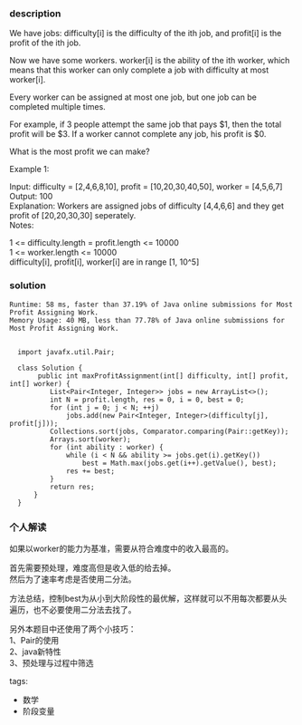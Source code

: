 ### description    
  We have jobs: difficulty[i] is the difficulty of the ith job, and profit[i] is the profit of the ith job.   
    
  Now we have some workers. worker[i] is the ability of the ith worker, which means that this worker can only complete a job with difficulty at most worker[i].   
    
  Every worker can be assigned at most one job, but one job can be completed multiple times.  
    
  For example, if 3 people attempt the same job that pays $1, then the total profit will be $3.  If a worker cannot complete any job, his profit is $0.  
    
  What is the most profit we can make?  
    
  Example 1:  
    
  Input: difficulty = [2,4,6,8,10], profit = [10,20,30,40,50], worker = [4,5,6,7]  
  Output: 100   
  Explanation: Workers are assigned jobs of difficulty [4,4,6,6] and they get profit of [20,20,30,30] seperately.  
  Notes:  
    
  1 <= difficulty.length = profit.length <= 10000  
  1 <= worker.length <= 10000  
  difficulty[i], profit[i], worker[i]  are in range [1, 10^5]  
### solution    
```    
Runtime: 58 ms, faster than 37.19% of Java online submissions for Most Profit Assigning Work.  
Memory Usage: 40 MB, less than 77.78% of Java online submissions for Most Profit Assigning Work.  
  
  
  import javafx.util.Pair;  
    
  class Solution {  
       public int maxProfitAssignment(int[] difficulty, int[] profit, int[] worker) {  
          List<Pair<Integer, Integer>> jobs = new ArrayList<>();  
          int N = profit.length, res = 0, i = 0, best = 0;  
          for (int j = 0; j < N; ++j)  
              jobs.add(new Pair<Integer, Integer>(difficulty[j], profit[j]));  
          Collections.sort(jobs, Comparator.comparing(Pair::getKey));  
          Arrays.sort(worker);  
          for (int ability : worker) {  
              while (i < N && ability >= jobs.get(i).getKey())  
                  best = Math.max(jobs.get(i++).getValue(), best);  
              res += best;  
          }  
          return res;  
      }  
  }  
```    
    
### 个人解读    
  如果以worker的能力为基准，需要从符合难度中的收入最高的。  
    
  首先需要预处理，难度高但是收入低的给去掉。  
  然后为了速率考虑是否使用二分法。  
    
  方法总结，控制best为从小到大阶段性的最优解，这样就可以不用每次都要从头遍历，也不必要使用二分法去找了。  
    
  另外本题目中还使用了两个小技巧：  
  1、Pair的使用  
  2、java新特性  
  3、预处理与过程中筛选  
    
tags:    
  -  数学  
  -  阶段变量  

